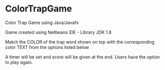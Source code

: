 # ColorTrapGame
Color Trap Game using Java/Javafx

Game created using Netbeans IDE - Library JDK 1.8

Match the COLOR of the trap word shown on top with the corresponding color TEXT from the options listed below

A timer will be set and score will be given at the end. Users have the option to play again. 
